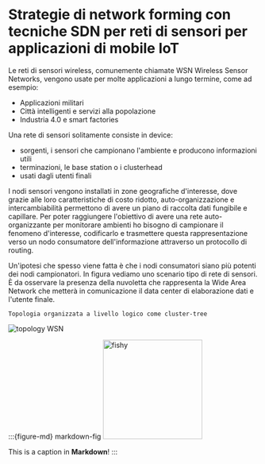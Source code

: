 # Strategie di network forming con tecniche SDN per reti di sensori per applicazioni di mobile IoT

Le reti di sensori wireless, comunemente chiamate WSN Wireless Sensor Networks, vengono usate per molte applicazioni a
lungo termine, come ad esempio:
* Applicazioni militari
* Città intelligenti e servizi alla popolazione
* Industria 4.0 e smart factories

Una rete di sensori solitamente consiste in device:
* sorgenti, i sensori che campionano l'ambiente e producono informazioni utili
* terminazioni, le base station o i clusterhead
* usati dagli utenti finali

I nodi sensori vengono installati in zone geografiche d'interesse, dove grazie alle loro caratteristiche di costo 
ridotto, auto-organizzazione e intercambiabilità permettono di avere un piano di raccolta dati fungibile e capillare.
Per poter raggiungere l'obiettivo di avere una rete auto-organizzante per monitorare ambienti ho bisogno di campionare
il fenomeno d'interesse, codificarlo e trasmettere questa rappresentazione verso un nodo consumatore dell'informazione
attraverso un protocollo di routing.

Un'ipotesi che spesso viene fatta è che i nodi consumatori siano più potenti dei nodi campionatori. In figura vediamo 
uno scenario tipo di rete di sensori. È da osservare la presenza della nuvoletta che rappresenta la Wide Area Network
che metterà in comunicazione il data center di elaborazione dati e l'utente finale.
```{margin} Scenario tipo
Topologia organizzata a livello logico come cluster-tree
```
![topology WSN](images\WSN_topo.jpg)

:::{figure-md} markdown-fig
<img src="images\WSN_topo.jpg" alt="fishy" class="bg-primary mb-1" width="200px">

This is a caption in **Markdown**!
:::